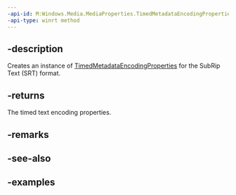 ```yaml
---
-api-id: M:Windows.Media.MediaProperties.TimedMetadataEncodingProperties.CreateSrt
-api-type: winrt method
---
```


## -description

Creates an instance of [TimedMetadataEncodingProperties](timedmetadataencodingproperties.md) for the SubRip Text (SRT) format.

## -returns

The timed text encoding properties.

## -remarks



## -see-also

## -examples

